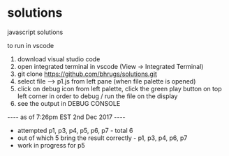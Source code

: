 # solutions
javascript solutions


to run in vscode
1. download visual studio code
2. open integrated terminal in vscode (View -> Integrated Terminal)
3. git clone https://github.com/bhrugs/solutions.git
4. select file --> p1.js from left pane (when file palette is opened)
5. click on debug icon from left palette, click the green play button on top left corner in order to debug / run the file on the display
6. see the output in DEBUG CONSOLE


---- as of 7:26pm EST 2nd Dec 2017 ----
- attempted p1, p3, p4, p5, p6, p7 - total 6
- out of which 5 bring the result correctly - p1, p3, p4, p6, p7 
- work in progress for p5
